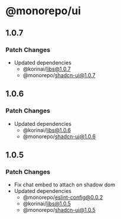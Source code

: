 # @monorepo/ui

## 1.0.7

### Patch Changes

- Updated dependencies
  - @korinai/libs@1.0.7
  - @monorepo/shadcn-ui@1.0.7

## 1.0.6

### Patch Changes

- Updated dependencies
  - @korinai/libs@1.0.6
  - @monorepo/shadcn-ui@1.0.6

## 1.0.5

### Patch Changes

- Fix chat embed to attach on shadow dom
- Updated dependencies
  - @monorepo/eslint-config@0.0.2
  - @korinai/libs@1.0.5
  - @monorepo/shadcn-ui@1.0.5

